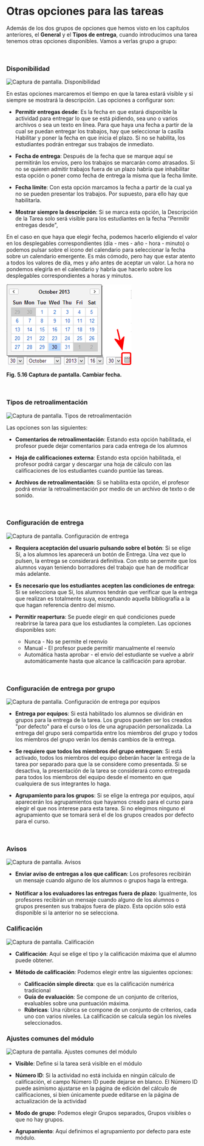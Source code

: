 
# Otras opciones para las tareas

Además de los dos grupos de opciones que hemos visto en los capítulos anteriores, el **General** y el **Tipos de entrega**, cuando introducimos una tarea tenemos otras opciones disponibles. Vamos a verlas grupo a grupo:

 

### Disponibilidad

![Captura de pantalla. Disponibilidad](/assets/Selección_236.png)

En estas opciones marcaremos el tiempo en que la tarea estará visible y si siempre se mostrará la descripción. Las opciones a configurar son:

- **Permitir entregas desde**: Es la fecha en que estará disponible la actividad para entregar lo que se está pidiendo, sea uno o varios archivos o sea un texto en línea. Para que haya una fecha a partir de la cual se puedan entregar los trabajos, hay que seleccionar la casilla Habilitar y poner la fecha en que inicia el plazo. Si no se habilita, los estudiantes podrán entregar sus trabajos de inmediato.

- **Fecha de entrega**: Después de la fecha que se marque aquí se permitirán los envíos, pero los trabajos se marcarán como atrasados. Si no se quieren admitir trabajos fuera de un plazo habría que inhabilitar esta opción o poner como fecha de entrega la misma que la fecha límite.

- **Fecha límite**: Con esta opción marcamos la fecha a partir de la cual ya no se pueden presentar los trabajos. Por supuesto, para ello hay que habilitarla.

- **Mostrar siempre la descripción**: Si se marca esta opción, la Descripción de la Tarea solo será visible para los estudiantes en la fecha "Permitir entregas desde",

En el caso en que haya que elegir fecha, podemos hacerlo eligiendo el valor en los desplegables correspondientes (día - mes - año - hora - minuto) o podemos pulsar sobre el icono del calendario para seleccionar la fecha sobre un calendario emergente. Es más cómodo, pero hay que estar atento a todos los valores de día, mes y año antes de aceptar un valor. La hora no pondemos elegirla en el calendario y habría que hacerlo sobre los desplegables correspondientes a horas y minutos.


![](https://raw.githubusercontent.com/catedu/curso-moodle/master/img/calendario.png)

**Fig. 5.16 Captura de pantalla. Cambiar fecha.**

 

### Tipos de retroalimentación

![Captura de pantalla. Tipos de retroalimentación](/assets/Selección_237.png)

Las opciones son las siguientes:

- **Comentarios de retroalimentación**: Estando esta opción habilitada, el profesor puede dejar comentarios para cada entrega de los alumnos

- **Hoja de calificaciones externa**: Estando esta opción habilitada, el profesor podrá cargar y descargar una hoja de cálculo con las calificaciones de los estudiantes cuando puntúe las tareas.

- **Archivos de retroalimentación**: Si se habilita esta opción, el profesor podrá enviar la retroalimentación por medio de un archivo de texto o de sonido.

 

### Configuración de entrega

![Captura de pantalla. Configuración de entrega](/assets/Selección_238.png)

- **Requiera aceptación del usuario pulsando sobre el botón**: Si se elige Sí, a los alumnos les aparecerá un botón de Entrega. Una vez que lo pulsen, la entrega se considerará definitiva. Con esto se permite que los alumnos vayan teniendo borradores del trabajo que han de modificar más adelante. 

- **Es necesario que los estudiantes acepten las condiciones de entrega**: Si se selecciona que Sí, los alumnos tendrán que verificar que la entrega que realizan es totalmente suya, exceptuando aquella bibliografía a la que hagan referencia dentro del mismo.

- **Permitir reapertura**: Se puede elegir en qué condiciones puede reabrirse la tarea para que los estudiantes la completen. Las opciones disponibles son:
    - Nunca - No se permite el reenvío
    - Manual - El profesor puede permitir manualmente el reenvío
    - Automática hasta aprobar - el envío del estudiante se vuelve a abrir automáticamente hasta que alcance la calificación para aprobar.

 

### Configuración de entrega por grupo

![Captura de pantalla. Configuración de entrega por equipos](/assets/Selección_239.png)

- **Entrega por equipos**: Si está habilitado los alumnos se dividirán en grupos para la entrega de la tarea. Los grupos pueden ser los creados "por defecto" para el curso o los de una agrupación personalizada. La entrega del grupo será compartida entre los miembros del grupo y todos los miembros del grupo verán los demás cambios de la entrega.

- **Se requiere que todos los miembros del grupo entreguen**: Si está activado, todos los miembros del equipo deberán hacer la entrega de la tarea por separado para que la se considere como presentada. Si se desactiva, la presentación de la tarea se considerará como entregada para todos los miembros del equipo desde el momento en que cualquiera de sus integrantes lo haga.

- **Agrupamiento para los grupos**: Si se elige la entrega por equipos, aquí aparecerán los agrupamientos que hayamos creado para el curso para elegir el que nos interese para esta tarea. Si no elegimos ninguno el agrupamiento que se tomará será el de los grupos creados por defecto para el curso.

 

### Avisos

![Captura de pantalla. Avisos](/assets/Selección_240.png)

- **Enviar aviso de entregas a los que califican**: Los profesores recibirán un mensaje cuando alguno de los alumnos o grupos haga la entrega.<br/><br/>
- **Notificar a los evaluadores las entregas fuera de plazo**: Igualmente, los profesores recibirán un mensaje cuando alguno de los alumnos o grupos presenten sus trabajos fuera de plazo. Esta opción sólo está disponible si la anterior no se selecciona.

### Calificación

![Captura de pantalla. Calificación](/assets/Selección_241.png)

- **Calificación**: Aquí se elige el tipo y la calificación máxima que el alumno puede obtener.

- **Método de calificación**: Podemos elegir entre las siguientes opciones:
    - **Calificación simple directa**: que es la calificación numérica tradicional
    - **Guía de evaluación**: Se compone de un conjunto de criterios, evaluables sobre una puntuación máxima.
    - **Rúbricas**: Una rúbrica se compone de un conjunto de criterios, cada uno con varios niveles. La calificación se calcula según los niveles seleccionados.
 


### Ajustes comunes del módulo

![Captura de pantalla. Ajustes comunes del módulo](/assets/Selección_242.png)

- **Visible**: Define si la tarea será visible en el módulo

- **Número ID**: Si la actividad no está incluida en ningún cálculo de calificación, el campo Número ID puede dejarse en blanco. El Número ID puede asimismo ajustarse en la página de edición del cálculo de calificaciones, si bien únicamente puede editarse en la página de actualización de la actividad

- **Modo de grupo**: Podemos elegir Grupos separados, Grupos visibles o que no hay grupos.

- **Agrupamiento**: Aquí definimos el agrupamiento por defecto para este módulo.
